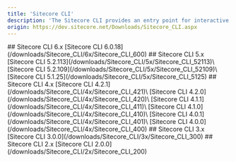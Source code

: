 ```yaml
---
title: 'Sitecore CLI'
description: 'The Sitecore CLI provides an entry point for interactive and automated command-line interaction with a Sitecore instance, including commands for pulling and synchronizing serialized Sitecore items.'
origin: https://dev.sitecore.net/Downloads/Sitecore_CLI.aspx
---
```


<Card variant='outlineRaised' px={0} mb={8}>
<CardHeader>
## Sitecore CLI 6.x
</CardHeader>
<CardBody>
[Sitecore CLI 6.0.18](/downloads/Sitecore_CLI/6x/Sitecore_CLI_600)
</CardBody>          
</Card>

<Card variant='outlineRaised' px={0} mb={8}>
<CardHeader>
## Sitecore CLI 5.x
</CardHeader>
<CardBody>
[Sitecore CLI 5.2.113](/downloads/Sitecore_CLI/5x/Sitecore_CLI_52113)\
[Sitecore CLI 5.2.109](/downloads/Sitecore_CLI/5x/Sitecore_CLI_52109)\
[Sitecore CLI 5.1.25](/downloads/Sitecore_CLI/5x/Sitecore_CLI_5125)
</CardBody>          
</Card>

<Card variant='outlineRaised' px={0} mb={8}>
<CardHeader>
## Sitecore CLI 4.x
</CardHeader>
<CardBody>
[Sitecore CLI 4.2.1](/downloads/Sitecore_CLI/4x/Sitecore_CLI_421)\
[Sitecore CLI 4.2.0](/downloads/Sitecore_CLI/4x/Sitecore_CLI_420)\
[Sitecore CLI 4.1.1](/downloads/Sitecore_CLI/4x/Sitecore_CLI_411)\
[Sitecore CLI 4.1.0](/downloads/Sitecore_CLI/4x/Sitecore_CLI_410)\
[Sitecore CLI 4.0.1](/downloads/Sitecore_CLI/4x/Sitecore_CLI_401)\
[Sitecore CLI 4.0.0](/downloads/Sitecore_CLI/4x/Sitecore_CLI_400)
</CardBody>          
</Card>

<Card variant='outlineRaised' px={0} mb={8}>
<CardHeader>
## Sitecore CLI 3.x
</CardHeader>
<CardBody>
[Sitecore CLI 3.0.0](/downloads/Sitecore_CLI/3x/Sitecore_CLI_300)
</CardBody>          
</Card>

<Card variant='outlineRaised' px={0} mb={8}>
<CardHeader>
## Sitecore CLI 2.x
</CardHeader>
<CardBody>
[Sitecore CLI 2.0.0](/downloads/Sitecore_CLI/2x/Sitecore_CLI_200)
</CardBody>          
</Card>
